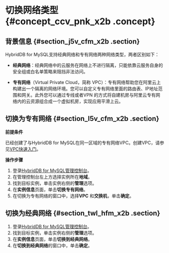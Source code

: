 # 切换网络类型 {#concept_ccv_pnk_x2b .concept}

## 背景信息 {#section_j5v_cfm_x2b .section}

HybridDB for MySQL支持经典网络和专有网络两种网络类型，两者区别如下：

-   **经典网络**：经典网络中的云服务在网络上不进行隔离，只能依靠云服务自身的安全组或白名单策略来阻挡非法访问。

-   **专有网络**（Virtual Private Cloud，简称 VPC）：专有网络帮助您在阿里云上构建出一个隔离的网络环境。您可以自定义专有网络里面的路由表、IP地址范围和网关。此外您可以通过专线或者VPN 的方式将自建机房与阿里云专有网络内的云资源组合成一个虚拟机房，实现应用平滑上云。


## 切换为专有网络 {#section_l5v_cfm_x2b .section}

**前提条件**

已经创建了与HybridDB for MySQL在同一区域的专有网络VPC。创建VPC，请参见[VPC快速入门](https://www.alibabacloud.com/help/zh/doc-detail/27710.html)。

**操作步骤**

1.  登录[HybridDB for MySQL管理控制台](https://petadata.console.aliyun.com/)。
2.  在管理控制台左上方选择实例所在**地域**。
3.  找到目标实例，单击实例右侧的**管理**选项。
4.  在**实例信息**页面，单击**切换专有网络**。
5.  在切换为专有网络的窗口中，选择**VPC** 和**交换机**，单击**确定**。

## 切换为经典网络 {#section_twl_hfm_x2b .section}

1.  登录[HybridDB for MySQL管理控制台](https://petadata.console.aliyun.com/)。
2.  找到目标实例，单击实例右侧的**管理**选项。
3.  在**实例信息**页面，单击**切换到经典网络**。
4.  在**切换到经典网络**的窗口中，单击**确定**。

